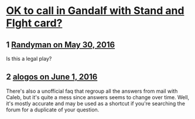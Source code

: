 # [OK to call in Gandalf with Stand and FIght card?](https://community.fantasyflightgames.com/topic/221303-ok-to-call-in-gandalf-with-stand-and-fight-card/)

## 1 [Randyman on May 30, 2016](https://community.fantasyflightgames.com/topic/221303-ok-to-call-in-gandalf-with-stand-and-fight-card/?do=findComment&comment=2241127)

Is this a legal play?

## 2 [alogos on June 1, 2016](https://community.fantasyflightgames.com/topic/221303-ok-to-call-in-gandalf-with-stand-and-fight-card/?do=findComment&comment=2244175)

There's also a unofficial faq that regroup all the answers from mail with Caleb, but it's quite a mess since answers seems to change over time. Well, it's mostly accurate and may be used as a shortcut if you're searching the forum for a duplicate of your question.

